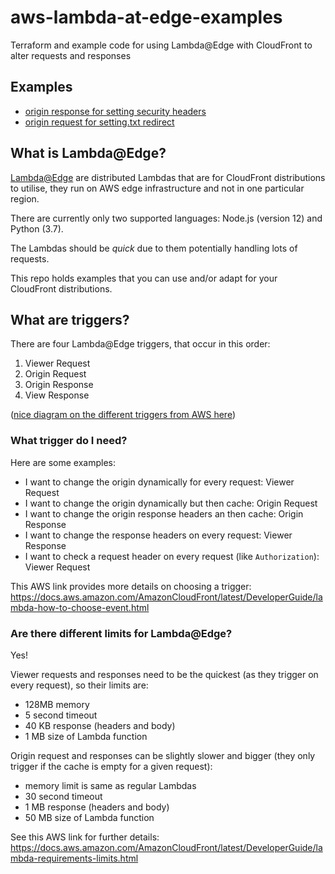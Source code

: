 # aws-lambda-at-edge-examples
Terraform and example code for using Lambda@Edge with CloudFront to alter requests and responses

## Examples

- [origin response for setting security headers](origin_response/security_headers/src/origin_response.js)
- [origin request for setting.txt redirect](origin_request/security.txt/src/origin_request.js)

## What is Lambda@Edge?

[Lambda@Edge] are distributed Lambdas that are for CloudFront distributions to
utilise, they run on AWS edge infrastructure and not in one particular region.

There are currently only two supported languages: Node.js (version 12) and Python
(3.7).

The Lambdas should be _quick_ due to them potentially handling lots of requests.

This repo holds examples that you can use and/or adapt for your CloudFront
distributions.

## What are triggers?

There are four Lambda@Edge triggers, that occur in this order:
1. Viewer Request
1. Origin Request
1. Origin Response
1. View Response

([nice diagram on the different triggers from AWS here])

### What trigger do I need?

Here are some examples:
- I want to change the origin dynamically for every request: Viewer Request
- I want to change the origin dynamically but then cache: Origin Request
- I want to change the origin response headers an then cache: Origin Response
- I want to change the response headers on every request: Viewer Response
- I want to check a request header on every request (like `Authorization`):
Viewer Request

This AWS link provides more details on choosing a trigger:
<https://docs.aws.amazon.com/AmazonCloudFront/latest/DeveloperGuide/lambda-how-to-choose-event.html>

### Are there different limits for Lambda@Edge?

Yes!

Viewer requests and responses need to be the quickest (as they trigger on every
request), so their limits are:
- 128MB memory
- 5 second timeout
- 40 KB response (headers and body)
- 1 MB size of Lambda function

Origin request and responses can be slightly slower and bigger (they only
trigger if the cache is empty for a given request):
- memory limit is same as regular Lambdas
- 30 second timeout
- 1 MB response (headers and body)
- 50 MB size of Lambda function

See this AWS link for further details:
<https://docs.aws.amazon.com/AmazonCloudFront/latest/DeveloperGuide/lambda-requirements-limits.html>

[Lambda@Edge]: https://docs.aws.amazon.com/AmazonCloudFront/latest/DeveloperGuide/lambda-at-the-edge.html
[nice diagram on the different triggers from AWS here]: https://docs.aws.amazon.com/AmazonCloudFront/latest/DeveloperGuide/lambda-cloudfront-trigger-events.html

